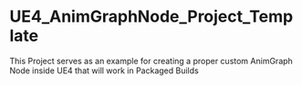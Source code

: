 # UE4_AnimGraphNode_Project_Template
This Project serves as an example for creating a proper custom AnimGraph Node inside UE4 that will work in Packaged Builds
